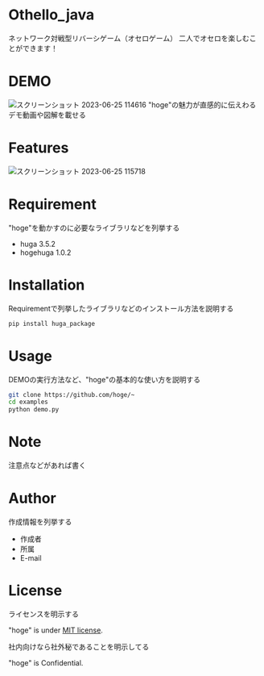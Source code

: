 # Othello_java
ネットワーク対戦型リバーシゲーム（オセロゲーム）
二人でオセロを楽しむことができます！
# DEMO
![スクリーンショット 2023-06-25 114616](https://github.com/Taiki-sub/Othello_java/assets/136961174/8671c7b5-6a73-4426-b2be-4ef486b46865)
"hoge"の魅力が直感的に伝えわるデモ動画や図解を載せる

# Features
![スクリーンショット 2023-06-25 115718](https://github.com/Taiki-sub/Othello_java/assets/136961174/1ce11555-a423-475d-81bb-27eb94a64c96)


# Requirement

"hoge"を動かすのに必要なライブラリなどを列挙する

* huga 3.5.2
* hogehuga 1.0.2

# Installation

Requirementで列挙したライブラリなどのインストール方法を説明する

```bash
pip install huga_package
```

# Usage

DEMOの実行方法など、"hoge"の基本的な使い方を説明する

```bash
git clone https://github.com/hoge/~
cd examples
python demo.py
```

# Note

注意点などがあれば書く

# Author

作成情報を列挙する

* 作成者
* 所属
* E-mail

# License
ライセンスを明示する

"hoge" is under [MIT license](https://en.wikipedia.org/wiki/MIT_License).

社内向けなら社外秘であることを明示してる

"hoge" is Confidential.
